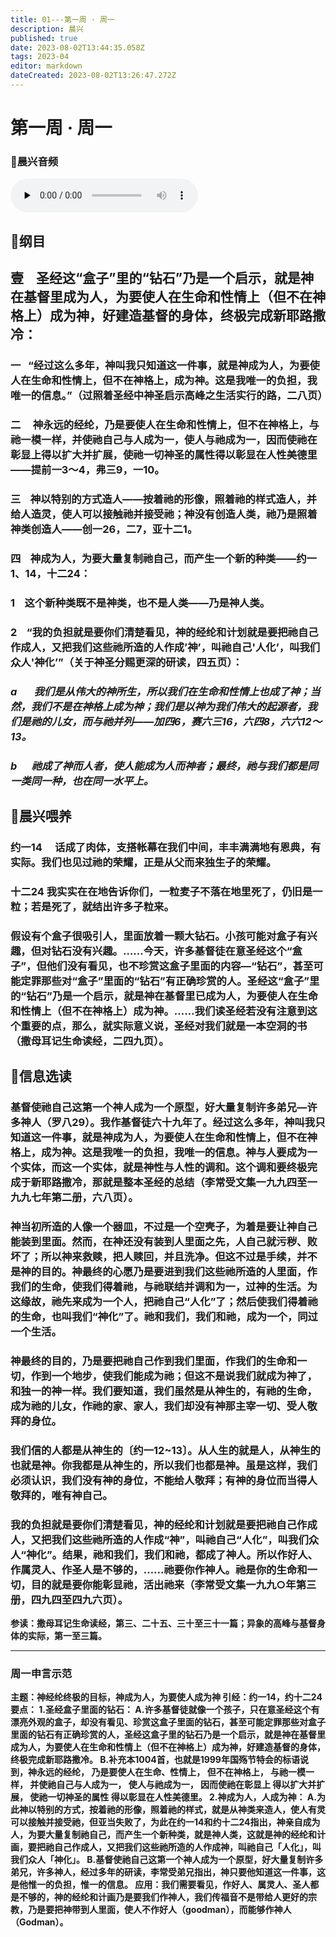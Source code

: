 ```yaml
---
title: 01---第一周 · 周一
description: 晨兴
published: true
date: 2023-08-02T13:44:35.058Z
tags: 2023-04
editor: markdown
dateCreated: 2023-08-02T13:26:47.272Z
---
```


# 第一周 · 周一
### 🎵晨兴音频
<audio id="audio" controls="" preload="none">
      <source id="mp3" src="/2023-04/week1/week1day1.mp3">
### </audio>

## 📖纲目

## **壹    圣经这“盒子”里的“钻石”乃是一个启示，就是神在基督里成为人，为要使人在生命和性情上（但不在神格上）成为神，好建造基督的身体，终极完成新耶路撒冷：**

### 一   “经过这么多年，神叫我只知道这一件事，就是神成为人，为要使人在生命和性情上，但不在神格上，成为神。这是我唯一的负担，我唯一的信息。”（过照着圣经中神圣启示高峰之生活实行的路，二八页）

### 二     神永远的经纶，乃是要使人在生命和性情上，但不在神格上，与祂一模一样，并使祂自己与人成为一，使人与祂成为一，因而使祂在彰显上得以扩大并扩展，使祂一切神圣的属性得以彰显在人性美德里——提前一3～4，弗三9，一10。

### 三    神以特别的方式造人——按着祂的形像，照着祂的样式造人，并给人造灵，使人可以接触祂并接受祂；神没有创造人类，祂乃是照着神类创造人——创一26，二7，亚十二1。

### 四    神成为人，为要大量复制祂自己，而产生一个新的种类——约一1、14，十二24：

### 1    这个新种类既不是神类，也不是人类——乃是神人类。

### 2    “我的负担就是要你们清楚看见，神的经纶和计划就是要把祂自己作成人，又把我们这些祂所造的人作成’神’，叫祂自己'人化’，叫我们众人'神化’”（关于神圣分赐更深的研读，四五页）：

### *a       我们是从伟大的神所生，所以我们在生命和性情上也成了神；当然，我们不是在神格上成为神；我们是以神为我们伟大的起源者，我们是祂的儿女，而与祂并列——加四6，赛六三16，六四8，六六12～13。*

### *b      祂成了神而人者，使人能成为人而神者；最终，祂与我们都是同一类同一种，也在同一水平上。*

## 📖晨兴喂养

### **约一14**　 **话成了肉体，支搭帐幕在我们中间，丰丰满满地有恩典，有实际。我们也见过祂的荣耀，正是从父而来独生子的荣耀。**

### **十二24** **我实实在在地告诉你们，一粒麦子不落在地里死了，仍旧是一粒；若是死了，就结出许多子粒来。**

### 假设有个盒子很吸引人，里面放着一颗大钻石。小孩可能对盒子有兴趣，但对钻石没有兴趣。……今天，许多基督徒在意圣经这个“盒子”，但他们没有看见，也不珍赏这盒子里面的内容—“钻石”，甚至可能定罪那些对“盒子”里面的“钻石”有正确珍赏的人。圣经这“盒子”里的“钻石”乃是一个启示，就是神在基督里已成为人，为要使人在生命和性情上（但不在神格上）成为神。……我们读圣经若没有注意到这个重要的点，那么，就实际意义说，圣经对我们就是一本空洞的书（撒母耳记生命读经，二四九页）。

## 📖信息选读

### 基督使祂自己这第一个神人成为一个原型，好大量复制许多弟兄—许多神人（罗八29）。我作基督徒六十九年了。经过这么多年，神叫我只知道这一件事，就是神成为人，为要使人在生命和性情上，但不在神格上，成为神。这是我唯一的负担，我唯一的信息。神与人要成为一个实体，而这一个实体，就是神性与人性的调和。这个调和要终极完成于新耶路撒冷，那就是整本圣经的总结（李常受文集一九九四至一九九七年第二册，六八页）。

### 神当初所造的人像一个器皿，不过是一个空壳子，为着是要让神自己能装到里面。然而，在神还没有装到人里面之先，人自己就污秽、败坏了；所以神来救赎，把人赎回，并且洗净。但这不过是手续，并不是神的目的。神最终的心愿乃是要进到我们这些祂所造的人里面，作我们的生命，使我们得着祂，与祂联结并调和为一，过神的生活。为这缘故，祂先来成为一个人，把祂自己“人化”了；然后使我们得着祂的生命，也叫我们“神化”了。祂和我们，我们和祂，成为一个，同过一个生活。

### 神最终的目的，乃是要把祂自己作到我们里面，作我们的生命和一切，作到一个地步，使我们能成为祂；但这不是说我们就成为神了，和独一的神一样。我们要知道，我们虽然是从神生的，有祂的生命，成为祂的儿女，作祂的家、家人，我们却没有神那主宰一切、受人敬拜的身位。

### 我们信的人都是从神生的〔约一12~13〕。从人生的就是人，从神生的也就是神。你我都是从神生的，所以我们也都是神。虽是这样，我们必须认识，我们没有神的身位，不能给人敬拜；有神的身位而当得人敬拜的，唯有神自己。

### 我的负担就是要你们清楚看见，神的经纶和计划就是要把祂自己作成人，又把我们这些祂所造的人作成“神”，叫祂自己“人化”，叫我们众人“神化”。结果，祂和我们，我们和祂，都成了神人。所以作好人、作属灵人、作圣人是不够的，……祂要你作神人。祂是你的生命和一切，目的就是要你能彰显祂，活出祂来（李常受文集一九九○年第三册，四九四至四九六页）。

**参读：撒母耳记生命读经，第三、二十五、三十至三十一篇；异象的高峰与基督身体的实际，第一至三篇。**

---
### 周一申言示范
**主题：神经纶终极的目标，神成为人，为要使人成为神
引经：约一14，约十二24
要点：
1.圣经盒子里面的钻石：
A.许多基督徒就像一个孩子，只在意圣经这个有漂亮外观的盒子，却没有看见、珍赏这盒子里面的钻石，甚至可能定罪那些对盒子里面的钻石有正确珍赏的人，圣经这盒子里的钻石乃是一个启示，就是神在基督里成为人，为要使人在生命和性情上（但不在神格上）成为神，好建造基督的身体，终极完成新耶路撒冷。
B.补充本1004首，也就是1999年国殇节特会的标语说到，神永远的经纶， 乃是要使人在生命、性情上， 但不在神格上， 与祂一模一样， 并使祂自己与人成为一， 使人与祂成为一， 因而使祂在彰显上 得以扩大并扩展， 使祂一切神圣的属性 得以彰显在人性美德里。
2.神成为人，人成为神：
A.为此神以特别的方式，按着祂的形像，照着祂的样式，就是从神类来造人，使人有灵可以接触并接受祂，但亚当失败了，为此在约一14和约十二24指出，神亲自成为人，为要大量复制祂自己，而产生一个新种类，就是神人类，这就是神的经纶和计画，要把祂自己作成人，又把我们这些祂所造的人作成神，叫祂自己「人化」，叫我们众人「神化」。
B.基督使祂自己这第一个神人成为一个原型，好大量复制许多弟兄，许多神人，经过多年的研读，李常受弟兄指出，神只要他知道这一件事，这是他惟一的负担，惟一的信息。
应用：我们需要看见，作好人、属灵人、圣人都是不够的，神的经纶和计画乃是要我们作神人，我们传福音不是带给人更好的宗教，乃是要把神带到人里面，使人不作好人（goodman），而能够作神人（Godman）。**
<!-- Google tag (gtag.js) -->
<script async src="https://www.googletagmanager.com/gtag/js?id=G-1P8709Z16T"></script>
<script>
  window.dataLayer = window.dataLayer || [];
  function gtag(){dataLayer.push(arguments);}
  gtag('js', new Date());

  gtag('config', 'G-1P8709Z16T');
</script>